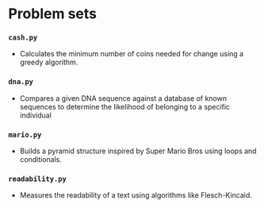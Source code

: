 # Problem sets

### `cash.py`
* Calculates the minimum number of coins needed for change using a greedy algorithm.

### `dna.py`
* Compares a given DNA sequence against a database of known sequences to determine the likelihood of belonging to a specific individual

### `mario.py`
* Builds a pyramid structure inspired by Super Mario Bros using loops and conditionals.

### `readability.py`
* Measures the readability of a text using algorithms like Flesch-Kincaid.